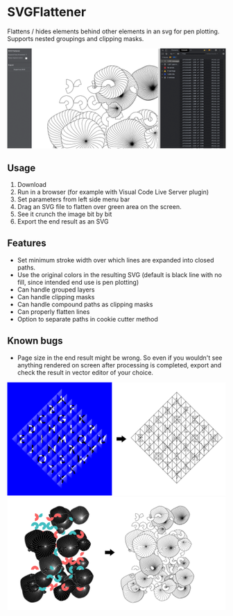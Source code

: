 # SVGFlattener
Flattens / hides elements behind other elements in an svg for pen plotting.
Supports nested groupings and clipping masks.

![Screenshot of SVGFlattener](/img/screenshot3.png)

## Usage
1. Download
2. Run in a browser (for example with Visual Code Live Server plugin)
3. Set parameters from left side menu bar
4. Drag an SVG file to flatten over green area on the screen.
5. See it crunch the image bit by bit
6. Export the end result as an SVG

## Features
- Set minimum stroke width over which lines are expanded into closed paths.
- Use the original colors in the resulting SVG (default is black line with no fill, since intended end use is pen plotting)
- Can handle grouped layers
- Can handle clipping masks
- Can handle compound paths as clipping masks 
- Can properly flatten lines
- Option to separate paths in cookie cutter method

## Known bugs
- Page size in the end result might be wrong. So even if you wouldn't see anything rendered on screen after processing is completed, export and check the result in vector editor of your choice.

![Example flattened image 1](/img/screenshot1.png)
![Example flattened image 2](/img/screenshot2.png)
